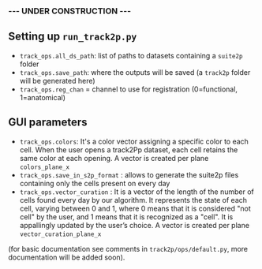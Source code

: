 ### --- UNDER CONSTRUCTION ---

## Setting up `run_track2p.py`

- `track_ops.all_ds_path`: list of paths to datasets containing a `suite2p` folder 
- `track_ops.save_path`: where the outputs will be saved (a `track2p` folder will be generated here)
- `track_ops.reg_chan` = channel to use for registration (0=functional, 1=anatomical) 

## GUI parameters

-  `track_ops.colors`: It's a color vector assigning a specific color to each cell. When the user opens a track2Pp dataset, each cell retains the same color at each opening.
A vector is created per plane `colors_plane_x`
- `track_ops.save_in_s2p_format` :  allows to generate the suite2p files containing only the cells present on every day 
- `track_ops.vector_curation` : It is a vector of the length of the number of cells found every day by our algorithm. It represents the state of each cell, varying between 0 and 1, where 0 means that it is considered "not cell" by the user, and 1 means that it is recognized as a "cell". It is appallingly updated by the user’s choice. 
A vector is created per plane `vector_curation_plane_x`

(for basic documentation see comments in `track2p/ops/default.py`, more documentation will be added soon).

